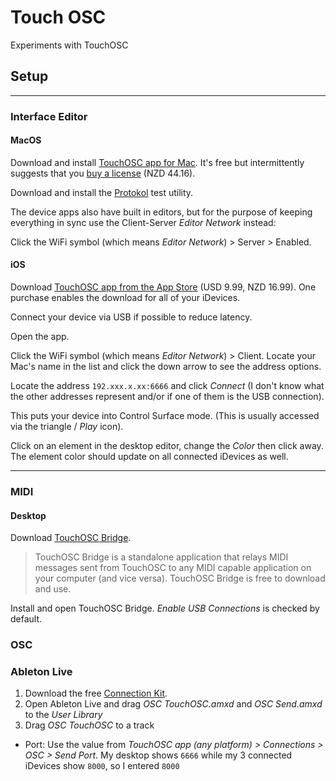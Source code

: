 # Touch OSC
Experiments with TouchOSC

## Setup

---

### Interface Editor

#### MacOS

Download and install [TouchOSC app for Mac](https://hexler.net/touchosc). It's free but intermittently suggests that you [buy a license](https://hexler.net/touchosc#buy) (NZD 44.16).

Download and install the [Protokol](https://hexler.net/protokol) test utility.

The device apps also have built in editors, but for the purpose of keeping everything in sync use the Client-Server *Editor Network* instead:

Click the WiFi symbol (which means *Editor Network*) > Server > Enabled.

#### iOS

Download [TouchOSC app from the App Store](https://apps.apple.com/us/app/touchosc/id1569996730) (USD 9.99, NZD 16.99). One purchase enables the download for all of your iDevices.

Connect your device via USB if possible to reduce latency.

Open the app.

Click the WiFi symbol (which means *Editor Network*) > Client. Locate your Mac's name in the list and click the down arrow to see the address options.

Locate the address `192.xxx.x.xx:6666` and click *Connect* (I don't know what the other addresses represent and/or if one of them is the USB connection).

This puts your device into Control Surface mode. (This is usually accessed via the triangle / *Play* icon).

Click on an element in the desktop editor, change the *Color* then click away. The element color should update on all connected iDevices as well.

---

### MIDI

#### Desktop

Download [TouchOSC Bridge](https://hexler.net/touchosc).

> TouchOSC Bridge is a standalone application that relays MIDI messages sent from TouchOSC to any MIDI capable application on your computer (and vice versa). TouchOSC Bridge is free to download and use. 

Install and open TouchOSC Bridge. *Enable USB Connections* is checked by default.

### OSC

### Ableton Live

1. Download the free [Connection Kit](https://www.ableton.com/en/packs/connection-kit/).
2. Open Ableton Live and drag *OSC TouchOSC.amxd* and *OSC Send.amxd* to the *User Library*
3. Drag *OSC TouchOSC* to a track
  * Port: Use the value from *TouchOSC app (any platform) > Connections > OSC > Send Port*. My desktop shows `6666` while my 3 connected iDevices show `8000`, so I entered `8000`

